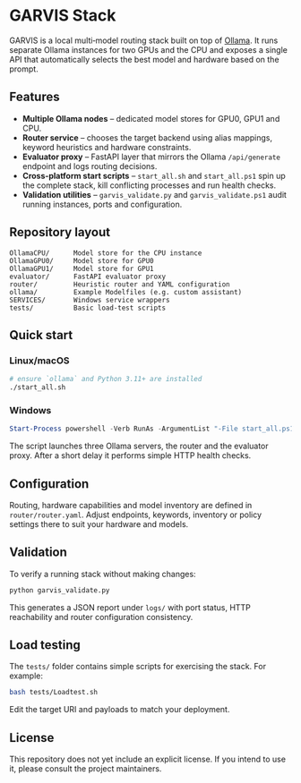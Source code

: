 # GARVIS Stack

GARVIS is a local multi‑model routing stack built on top of
[Ollama](https://ollama.com/).
It runs separate Ollama instances for two GPUs and the CPU and exposes a single
API that automatically selects the best model and hardware based on the prompt.

## Features

- **Multiple Ollama nodes** – dedicated model stores for GPU0, GPU1 and CPU.
- **Router service** – chooses the target backend using alias mappings, keyword
  heuristics and hardware constraints.
- **Evaluator proxy** – FastAPI layer that mirrors the Ollama `/api/generate`
  endpoint and logs routing decisions.
- **Cross‑platform start scripts** – `start_all.sh` and `start_all.ps1` spin up
  the complete stack, kill conflicting processes and run health checks.
- **Validation utilities** – `garvis_validate.py` and `garvis_validate.ps1`
  audit running instances, ports and configuration.

## Repository layout

```text
OllamaCPU/      Model store for the CPU instance
OllamaGPU0/     Model store for GPU0
OllamaGPU1/     Model store for GPU1
evaluator/      FastAPI evaluator proxy
router/         Heuristic router and YAML configuration
ollama/         Example Modelfiles (e.g. custom assistant)
SERVICES/       Windows service wrappers
tests/          Basic load‑test scripts
```

## Quick start

### Linux/macOS

```bash
# ensure `ollama` and Python 3.11+ are installed
./start_all.sh
```

### Windows

```powershell
Start-Process powershell -Verb RunAs -ArgumentList "-File start_all.ps1"
```

The script launches three Ollama servers, the router and the evaluator proxy.
After a short delay it performs simple HTTP health checks.

## Configuration

Routing, hardware capabilities and model inventory are defined in
`router/router.yaml`.
Adjust endpoints, keywords, inventory or policy settings there to suit your
hardware and models.

## Validation

To verify a running stack without making changes:

```bash
python garvis_validate.py
```

This generates a JSON report under `logs/` with port status, HTTP reachability
and router configuration consistency.

## Load testing

The `tests/` folder contains simple scripts for exercising the stack. For
example:

```bash
bash tests/Loadtest.sh
```

Edit the target URI and payloads to match your deployment.

## License

This repository does not yet include an explicit license. If you intend to use
it, please consult the project maintainers.

